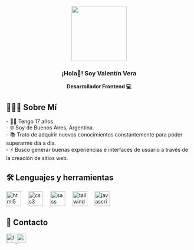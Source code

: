 <div align="center">
    <img height="150" src="https://camo.githubusercontent.com/62da68eb62b1e5f175f7d1f0191dd89a653d7908feb22d37d4a0ab07365d6791/68747470733a2f2f6d656469612e67697068792e636f6d2f6d656469612f4d3967624264396e6244724f5475314d71782f67697068792e676966"/>
    <h3>¡Hola👋! Soy Valentín Vera</h3>
    <p><strong>Desarrollador Frontend 💻</strong></p>
</div>

<h2>👨🏻‍💻 Sobre Mí</h2>

<p>
- 👦🏻 Tengo 17 años.<br>
- 🌐 Soy de Buenos Aires, Argentina.<br>
- 📚 Trato de adquirir nuevos conocimientos constantemente para poder superarme día a día.<br>
- ⚡ Busco generar buenas experiencias e interfaces de usuario a través de la creación de sitios web.</p>

<h2>🛠 Lenguajes y herramientas</h2>

<div>
    <img src="https://cdn.jsdelivr.net/gh/devicons/devicon/icons/html5/html5-original.svg" height="40" alt="html5 logo"/>
    <img width="12"/>
    <img src="https://cdn.jsdelivr.net/gh/devicons/devicon/icons/css3/css3-original.svg" height="40" alt="css3 logo"/>
    <img width="12"/>
    <img src="https://cdn.jsdelivr.net/gh/devicons/devicon/icons/sass/sass-original.svg" height="40" alt="sass logo"/>
    <img width="12"/>
    <img src="https://cdn.jsdelivr.net/gh/devicons/devicon/icons/tailwindcss/tailwindcss-original-wordmark.svg" height="40" alt="tailwindcss logo"/>
    <img width="12"/>
    <img src="https://cdn.jsdelivr.net/gh/devicons/devicon/icons/javascript/javascript-original.svg" height="40" alt="javascript logo"/>
</div>

<h2>📨 Contacto</h2>

<div>
    <a href="https://www.linkedin.com/in/valent%C3%ADnvera/">
      <img src="https://img.shields.io/static/v1?message=LinkedIn&logo=linkedin&label=&color=0077B5&logoColor=white&labelColor=&style=for-the-badge" height="25" alt="linkedin logo"/>
    </a>
    <a href="mailto:valentinvera2805@gmail.com">
      <img src="https://img.shields.io/static/v1?message=Gmail&logo=gmail&label=&color=D14836&logoColor=white&labelColor=&style=for-the-badge" height="25" alt="gmail logo"/>
    </a>
</div>
